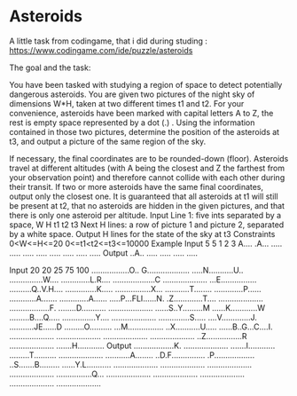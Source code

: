 # Asteroids

A little task from codingame, that i did during studing :   https://www.codingame.com/ide/puzzle/asteroids

The goal and the task:

You have been tasked with studying a region of space to detect potentially dangerous asteroids.
You are given two pictures of the night sky of dimensions W*H, taken at two different times t1 and t2.
For your convenience, asteroids have been marked with capital letters A to Z, the rest is empty space represented by a dot (.) .
Using the information contained in those two pictures, determine the position of the asteroids at t3, and output a picture of the same region of the sky.

If necessary, the final coordinates are to be rounded-down (floor).
Asteroids travel at different altitudes (with A being the closest and Z the farthest from your observation point) and therefore cannot collide with each other during their transit.
If two or more asteroids have the same final coordinates, output only the closest one.
It is guaranteed that all asteroids at t1 will still be present at t2, that no asteroids are hidden in the given pictures, and that there is only one asteroid per altitude.
Input
Line 1: five ints separated by a space, W H t1 t2 t3
Next H lines: a row of picture 1 and picture 2, separated by a white space.
Output
H lines for the state of the sky at t3
Constraints
0<W<=H<=20
0<=t1<t2<=t3<=10000
Example
Input
5 5 1 2 3
A.... .A...
..... .....
..... .....
..... .....
..... .....
Output
..A..
.....
.....
.....
.....

Input 
20 20 25 75 100
.................O.. G...................
.....N...........U.. ...............W....
.............L.R.... ...................C
.................... ...E................
..........Q..V.H.... ..............K.....
................X... ...........T........
.............P...... ............A.......
.............A...... .....P...FLI......N.
.Z.............T.... ....................
..................F. ........D...........
.................... ......S..Y.........M
......K............W .........B....Q.....
...............Y.... ....................
..............S..... ....V.............J.
...........JE......D .........O..........
...M................ ..X...........U.....
......B..G...C....I. ....................
.................... ....................
.................... ..Z................R
.................... .......H............
Output
..................K.
....................
.......I............
.........T..........
....................
...........A........
..D.F...............
.P..................
..S.......B.........
......Y.L...........
....................
....................
....................
....................
................Q...
....................
....................
....................
....................
....................
